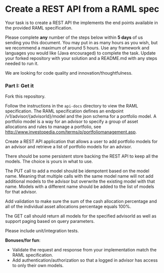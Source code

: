 # Create a REST API from a RAML spec

Your task is to create a REST API the implements the end points available in the
provided RAML specification.

Please complete **any** number of the steps below within **5 days** of us
sending you this document. You may put in as many hours as you wish, but we
recommend a maximum of around 5 hours. Use any framework and languages you
would like (Java encouraged) to complete the task.  Update
your forked repository with your solution and a README.md with any steps needed to run it.

We are looking for code quality and innovation/thoughtfulness.

### Part I: Get it

Fork this repository.

Follow the instructions in the `api-docs` directory to view the RAML specification.  The
RAML specification defines an endpoint /v1/advisor/{advisorId}/model and the json schema
for a portfolio model.  A portfolio model is a way for an advisor to specify a group of
asset allocations and rules to manage a portfolio,
see <http://www.investopedia.com/terms/p/portfoliomanagement.asp>.

Create a REST API application that allows a user to add portfolio models for an advisor
and retrieve a list of portfolio models for an advisor.

There should be some persistent store backing the REST API to keep all the models. The
choice is yours in what to use.

The PUT call to add a model should be idempotent based on the model name.  Meaning that
multiple calls with the same model name will not add additional models to the advisor but
overwrite the existing model with that name.
Models with a different name should be added to the list of models for that advisor.

Add validation to make sure the sum of the cash allocation percentage and all of the
individual asset allocations percentage equals 100%.

The GET call should return all models for the specified advisorId as well as support
paging based on query parameters.

Please include unit/integration tests.

**Bonuses/for fun**:
- Validate the request and response from your implementation match the RAML specification.
- Add authentication/authorization so that a logged in advisor has access to only their
own models.
